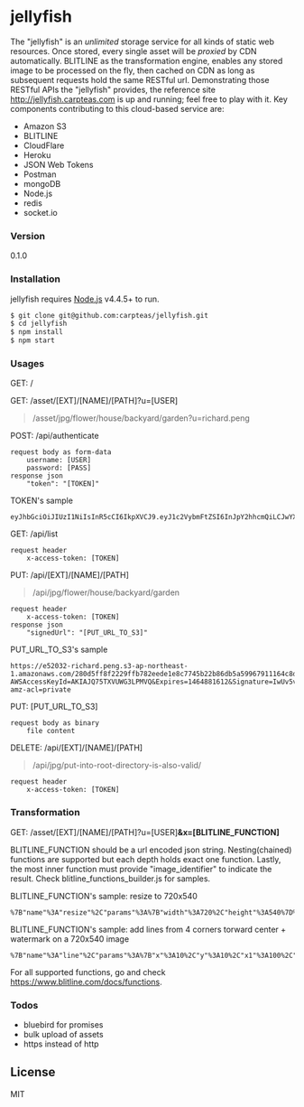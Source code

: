 # jellyfish

The "jellyfish" is an *unlimited* storage service for all kinds of static web resources. Once stored, every single asset will be *proxied* by CDN automatically. BLITLINE as the transformation engine, enables any stored image to be processed on the fly, then cached on CDN as long as subsequent requests hold the same RESTful url. Demonstrating those RESTful APIs the "jellyfish" provides, the reference site http://jellyfish.carpteas.com is up and running; feel free to play with it. Key components contributing to this cloud-based service are:

  - Amazon S3
  - BLITLINE
  - CloudFlare
  - Heroku
  - JSON Web Tokens
  - Postman
  - mongoDB
  - Node.js
  - redis
  - socket.io

### Version
0.1.0

### Installation
jellyfish requires [Node.js](https://nodejs.org/) v4.4.5+ to run.

```sh
$ git clone git@github.com:carpteas/jellyfish.git
$ cd jellyfish
$ npm install
$ npm start
```

### Usages
GET: /

GET: /asset/[EXT]/[NAME]/[PATH]?u=[USER]
>/asset/jpg/flower/house/backyard/garden?u=richard.peng

POST: /api/authenticate

    request body as form-data
        username: [USER]
        password: [PASS]
    response json
        "token": "[TOKEN]"

TOKEN's sample
```
eyJhbGciOiJIUzI1NiIsInR5cCI6IkpXVCJ9.eyJ1c2VybmFtZSI6InJpY2hhcmQiLCJwYXNzd29yZCI6ImFjMzc4ODU0ZmMxOTVlNzBlNjg0MjI1MmM1MTI4MTgzNGM2MjYwNjgyMjljYzc1Y2Q0YWUzNzg3NGZlMzk4NzMiLCJpYXQiOjE0NjQ4ODEyOTcsImV4cCI6MTQ2NDg4MzA5N30.HfKip9RTRxmcWi0WD_A2i6E2qsZrcQfDiSh01KOXWPM
```

GET: /api/list

    request header
        x-access-token: [TOKEN]

PUT: /api/[EXT]/[NAME]/[PATH]
>/api/jpg/flower/house/backyard/garden

    request header
        x-access-token: [TOKEN]
    response json
        "signedUrl": "[PUT_URL_TO_S3]"

PUT_URL_TO_S3's sample
```
https://e52032-richard.peng.s3-ap-northeast-1.amazonaws.com/280d5ff8f2229ffb782eede1e8c7745b22b86db5a59967911164c8da59a327ce/flight.jpg?AWSAccessKeyId=AKIAJQ75TXVUWG3LPMVQ&Expires=1464881612&Signature=IwUv5vB4mmLOaO2jqr1%2B%2BOQju6w%3D&x-amz-acl=private
```

PUT: [PUT_URL_TO_S3]

    request body as binary
        file content

DELETE: /api/[EXT]/[NAME]/[PATH]
>/api/jpg/put-into-root-directory-is-also-valid/

    request header
        x-access-token: [TOKEN]

### Transformation
GET: /asset/[EXT]/[NAME]/[PATH]?u=[USER]**&x=[BLITLINE_FUNCTION]**

BLITLINE_FUNCTION should be a url encoded json string. Nesting(chained) functions are supported but each depth holds exact one function. Lastly, the most inner function must provide "image_identifier" to indicate the result. Check blitline_functions_builder.js for samples.

BLITLINE_FUNCTION's sample: resize to 720x540
```
%7B"name"%3A"resize"%2C"params"%3A%7B"width"%3A720%2C"height"%3A540%7D%2C"save"%3A%7B"image_identifier"%3A"demo"%7D%7D
```

BLITLINE_FUNCTION's sample: add lines from 4 corners torward center + watermark on a 720x540 image
```
%7B"name"%3A"line"%2C"params"%3A%7B"x"%3A10%2C"y"%3A10%2C"x1"%3A100%2C"y1"%3A100%2C"width"%3A4%2C"opacity"%3A0.5%7D%2C"functions"%3A%5B%7B"name"%3A"line"%2C"params"%3A%7B"x"%3A710%2C"y"%3A10%2C"x1"%3A610%2C"y1"%3A100%2C"width"%3A4%2C"opacity"%3A0.5%7D%2C"functions"%3A%5B%7B"name"%3A"line"%2C"params"%3A%7B"x"%3A10%2C"y"%3A530%2C"x1"%3A100%2C"y1"%3A430%2C"width"%3A4%2C"opacity"%3A0.5%7D%2C"functions"%3A%5B%7B"name"%3A"line"%2C"params"%3A%7B"x"%3A710%2C"y"%3A530%2C"x1"%3A610%2C"y1"%3A430%2C"width"%3A4%2C"opacity"%3A0.5%7D%2C"functions"%3A%5B%7B"name"%3A"watermark"%2C"params"%3A%7B"text"%3A"jellyfish"%7D%2C"save"%3A%7B"image_identifier"%3A"demo"%7D%7D%5D%7D%5D%7D%5D%7D%5D%7D
```

For all supported functions, go and check https://www.blitline.com/docs/functions.

### Todos
 - bluebird for promises
 - bulk upload of assets
 - https instead of http

License
----

MIT
